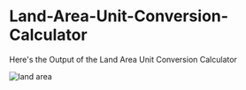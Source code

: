# Land-Area-Unit-Conversion-Calculator

Here's the Output of the Land Area Unit Conversion Calculator

![land area](https://github.com/JafranAhmad/Land-Area-Unit-Conversion-Calculator/assets/136591003/d5fe47ad-c76b-4a37-93e2-5e2d8b216ba3)
